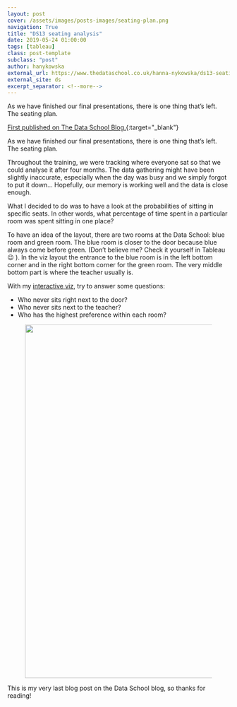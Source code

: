 ```yaml
---
layout: post
cover: /assets/images/posts-images/seating-plan.png
navigation: True
title: "DS13 seating analysis"
date: 2019-05-24 01:00:00
tags: [tableau]
class: post-template
subclass: "post"
author: hanykowska
external_url: https://www.thedataschool.co.uk/hanna-nykowska/ds13-seating-analysis/
external_site: ds
excerpt_separator: <!--more-->
---
```


As we have finished our final presentations, there is one thing that’s left. The seating plan.

[First published on The Data School Blog.]({{page.external_url}}){:target="\_blank"}

<!--more-->

<p>As we have finished our final presentations, there is one thing that&#8217;s left. The seating plan.</p>

<p>Throughout the training, we were tracking where everyone sat so that we could analyse it after four months. The data gathering might have been slightly inaccurate, especially when the day was busy and we simply forgot to put it down&#8230; Hopefully, our memory is working well and the data is close enough.</p>

<p>What I decided to do was to have a look at the probabilities of sitting in specific seats. In other words, what percentage of time spent in a particular room was spent sitting in one place?</p>

<p>To have an idea of the layout, there are two rooms at the Data School: blue room and green room. The blue room is closer to the door because blue always come before green. (Don&#8217;t believe me? Check it yourself in Tableau 😉 ). In the viz layout the entrance to the blue room is in the left bottom corner and in the right bottom corner for the green room. The very middle bottom part is where the teacher usually is.</p>

<p>With my <a href="https://public.tableau.com/profile/hanna.nykowska#!/vizhome/viz_15587112983120/Dashboard">interactive viz</a>, try to answer some questions:</p>

<ul><li>Who never sits right next to the door?</li><li>Who never sits next to the teacher?</li><li>Who has the highest preference within each room?</li></ul>

<figure class="wp-block-image"><img loading="lazy" width="1300" height="800" src="https://www.thedataschool.co.uk/content/images/wordpress/2019/05/Dashboard.png" alt="" class="wp-image-27206" /></figure>

<p>This is my very last blog post on the Data School blog, so thanks for reading!</p>
